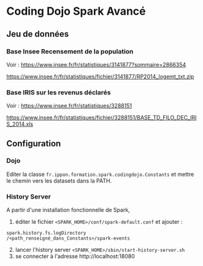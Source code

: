 # Coding Dojo Spark Avancé

## Jeu de données

### Base Insee Recensement de la population

Voir : https://www.insee.fr/fr/statistiques/3141877?sommaire=2866354

https://www.insee.fr/fr/statistiques/fichier/3141877/RP2014_logemt_txt.zip 

### Base IRIS sur les revenus déclarés

Voir : https://www.insee.fr/fr/statistiques/3288151

https://www.insee.fr/fr/statistiques/fichier/3288151/BASE_TD_FILO_DEC_IRIS_2014.xls


## Configuration

### Dojo

Editer la classe ```fr.ippon.formation.spark.codingdojo.Constants``` et mettre  
le chemin vers les datasets dans la PATH. 

### History Server

A partir d'une installation fonctionnelle de Spark, 

1. éditer le fichier ``<SPARK_HOME>/conf/spark-default.conf`` et ajouter : 

```
spark.history.fs.logDirectory    /<path_renseigné_dans_Constants>/spark-events
```

2. lancer l'history server ``<SPARK_HOME>/sbin/start-history-server.sh``
3. se connecter à l'adresse http://localhost:18080


